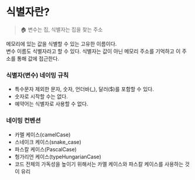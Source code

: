 # 식별자란?
> 🏠 변수는 집, 식별자는 집을 찾는 주소

메모리에 있는 값을 식별할 수 있는 고유한 이름이다. <br/>
변수 이름도 식별자라고 할 수 있다. 식별자는 값이 아닌 메모리 주소를 기억하고 이 주소를 통해 값에 접근한다.

### 식별자(변수) 네이밍 규칙
* 특수문자 제외한 문자, 숫자, 언더바(_), 달러($)를 포함할 수 있다.
* 숫자로 시작할 수는 없다.
* 예약어는 식별자로 사용할 수 없다.

### 네이밍 컨벤션
* 카멜 케이스(camelCase)
* 스네이크 케이스(snake_case)
* 파스칼 케이스(PascalCase)
* 헝가리언 케이스(typeHungarianCase)
* 코드 전체의 가독성을 높이기 위해서는 카멜 케이스와 파스칼 케이스를 사용하는 것이 유리
